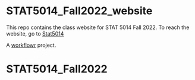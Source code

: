# STAT5014_Fall2022_website

This repo contains the class website for STAT 5014 Fall 2022.  To reach the website, go to [Stat5014][]

A [workflowr][] project.

[Stat5014]: https://rsettlage.github.io/STAT5014_Fall2022/
[workflowr]: https://github.com/jdblischak/workflowr
# STAT5014_Fall2022 
